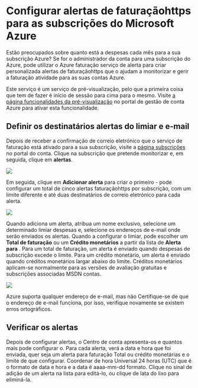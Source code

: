 <properties
    pageTitle="Configurar a faturação alertas para as subscrições do Microsoft Azure | Microsoft Azure"
    description="Descreve como pode configurar alertas na sua fatura Azure para que pode evitar surpresas faturaçãohttps."
    services=""
    documentationCenter=""
    authors="vikdesai"
    manager="mbaldwin"
    editor=""
    tags="billing"
    />

<tags
    ms.service="billing"
    ms.workload="na"
    ms.tgt_pltfrm="na"
    ms.devlang="na"
    ms.topic="article"
    ms.date="08/18/2016"
    ms.author="vikdesai"/>

# <a name="set-up-billing-alerts-for-your-microsoft-azure-subscriptions"></a>Configurar alertas de faturaçãohttps para as subscrições do Microsoft Azure

Estão preocupados sobre quanto está a despesas cada mês para a sua subscrição Azure? Se for o administrador da conta para uma subscrição do Azure, pode utilizar o Azure faturação serviço de alerta para criar personalizada alertas de faturaçãohttps que o ajudam a monitorizar e gerir a faturação atividade para as suas contas Azure.

Este serviço é um serviço de pré-visualização, pelo que a primeira coisa que tem de fazer é início de sessão para cima para o mesmo. Visite [a página funcionalidades da pré-visualização](https://account.windowsazure.com/PreviewFeatures) no portal de gestão de conta Azure para ativar esta funcionalidade.

## <a name="set-the-alert-threshold-and-email-recipients"></a>Definir os destinatários alertas do limiar e e-mail

Depois de receber a confirmação de correio eletrónico que o serviço de faturação está ativado para a sua subscrição, visite a [página subscrições](https://account.windowsazure.com/Subscriptions) no portal do conta. Clique na subscrição que pretende monitorizar e, em seguida, clique em **alertas**.

![][Image1]

Em seguida, clique em **Adicionar alerta** para criar o primeiro - pode configurar um total de cinco alertas faturaçãohttps por subscrição, com um limite diferente e até duas destinatários de correio eletrónico para cada alerta.

![][Image2]

Quando adiciona um alerta, atribua um nome exclusivo, selecione um determinado limiar despesas e, selecione os endereços de e-mail onde serão enviados os alertas. Quando a configurar o limiar, pode escolher um **Total de faturação** ou um **Crédito monetários** a partir da lista de **Alerta para** . Para um total de faturação, um alerta é enviado quando despesas de subscrição excede o limite. Para um crédito monetário, um alerta é enviado quando créditos monetários largar abaixo do limite. Créditos monetários aplicam-se normalmente para as versões de avaliação gratuitas e subscrições associadas MSDN contas.

![][Image3]

Azure suporta qualquer endereço de e-mail, mas não Certifique-se de que o endereço de e-mail funciona, por isso, verifique novamente se existem erros ortográficos.

## <a name="check-on-your-alerts"></a>Verificar os alertas

Depois de configurar alertas, o Centro de conta apresenta-os e quantos mais pode configurar o. Para cada alerta, verá a data e hora que foi enviada, quer seja um alerta para faturação Total ou crédito monetárias e o limite de que configurar. Coordenar de hora Universal 24 horas (UTC) que é o formato de data e hora e a data é aaaa-mm-dd formato. Clique no sinal de adição de um alerta na lista para editá-lo, ou clique de lata do lixo para eliminá-la.

[Image1]: ./media/azure-billing-set-up-alerts/billingalert1.png
[Image2]: ./media/azure-billing-set-up-alerts/billingalert2.png
[Image3]: ./media/azure-billing-set-up-alerts/billingalerts3.png
